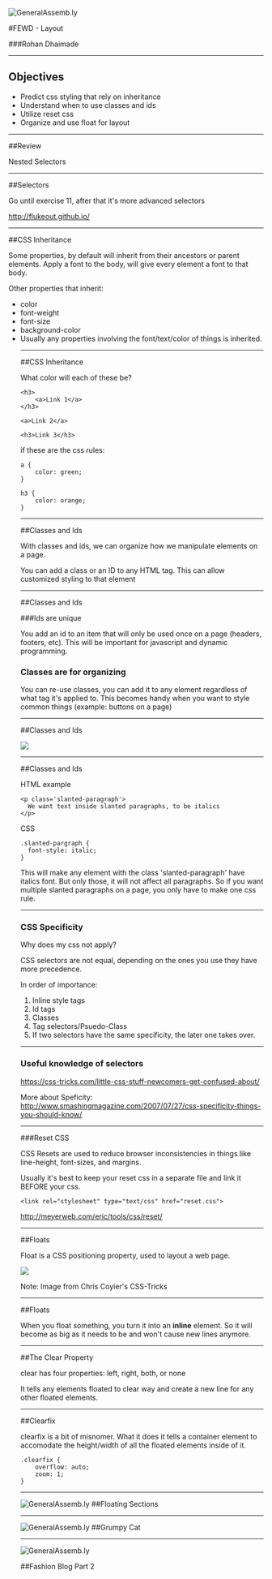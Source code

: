 ![GeneralAssemb.ly](../../img/icons/FEWD_Logo.png)

#FEWD - Layout

###Rohan Dhaimade

---

## Objectives ##

- Predict css styling that rely on inheritance
- Understand when to use classes and ids
- Utilize reset css
- Organize and use float for layout

---

##Review

Nested Selectors

---

##Selectors

Go until exercise 11, after that it's more advanced selectors

http://flukeout.github.io/

---

##CSS Inheritance

Some properties, by default will inherit from their ancestors or parent elements. Apply a font to the body, will give every element a font to that body.

Other properties that inherit:

<ul>
<li>color</li>
<li>font-weight</li>
<li>font-size</li>
<li>background-color</li>
<li>Usually any properties involving the font/text/color of things is inherited.</li>

---

##CSS Inheritance

What color will each of these be?

```
<h3>
	<a>Link 1</a>
</h3>

<a>Link 2</a>

<h3>Link 3</h3>
```

if these are the css rules:
```
a {
	color: green;
}

h3 {
	color: orange;
}
```

---

##Classes and Ids

With classes and ids, we can organize how we manipulate elements on a page.

You can add a class or an ID to any HTML tag. This can allow customized styling to that element

---

##Classes and Ids

###Ids are unique

You add an id to an item that will only be used once on a page (headers, footers, etc). This will be important for javascript and dynamic programming.


### Classes are for organizing

You can re-use classes, you can add it to any element regardless of what tag it's applied to. This becomes handy when you want to style common things (example: buttons on a page)

---

##Classes and Ids

![](../../img/unit_1/tags_attributes.png)

---

##Classes and Ids

HTML example

    <p class='slanted-paragraph'>
      We want text inside slanted paragraphs, to be italics
    </p>

CSS

    .slanted-pargraph {
      font-style: italic;
    }

This will make any element with the class 'slanted-paragraph' have italics font. But only those, it will not affect all paragraphs. So if you want multiple slanted paragraphs on a page, you only have to make one css rule.

---

### CSS Specificity

Why does my css not apply?

CSS selectors are not equal, depending on the ones you use they have more precedence.

In order of importance:

1. Inline style tags
2. Id tags
3. Classes
4. Tag selectors/Psuedo-Class
5. If two selectors have the same specificity, the later one takes over.

---
### Useful knowledge of selectors ###

https://css-tricks.com/little-css-stuff-newcomers-get-confused-about/

More about Speficity:
http://www.smashingmagazine.com/2007/07/27/css-specificity-things-you-should-know/

---

###Reset CSS

CSS Resets are used to reduce browser inconsistencies in things like line-height, font-sizes, and margins.

Usually it's best to keep your reset css in a separate file and link it BEFORE your css.

```
<link rel="stylesheet" type="text/css" href="reset.css">
```

http://meyerweb.com/eric/tools/css/reset/


---

##Floats

Float is a CSS positioning property, used to layout a web page.

![](http://css-tricks.com/wp-content/csstricks-uploads/web-layout.png)

Note:
Image from Chris Coyier's CSS-Tricks


---

##Floats

When you float something, you turn it into an __inline__ element. So it will become as big as it needs to be and won't cause new lines anymore.

---

##The Clear Property

clear has four properties: left, right, both, or none

It tells any elements floated to clear way and create a new line for any other floated elements.

---

##Clearfix

clearfix is a bit of misnomer. What it does it tells a container element to accomodate the height/width of all the floated elements inside of it.

```
.clearfix {
	overflow: auto;
	zoom: 1;
}
```

---

![GeneralAssemb.ly](../../img/icons/code_along.png)
##Floating Sections


---

![GeneralAssemb.ly](../../img/icons/code_along.png)
##Grumpy Cat

---

![GeneralAssemb.ly](../../img/icons/exercise_icon_md.png)

##Fashion Blog Part 2
